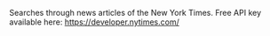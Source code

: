 Searches through news articles of the New York Times. Free API key available here: https://developer.nytimes.com/